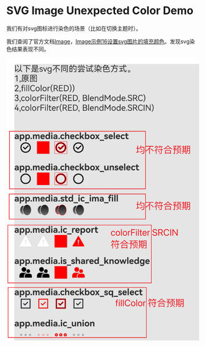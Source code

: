 # SVG Image Unexpected Color Demo

我们有对svg图标进行染色的场景（比如在切换主题时）。

我们查阅了官方文档[Image](https://developer.huawei.com/consumer/cn/doc/harmonyos-references/ts-basic-components-image)，[Image示例16设置svg图片的填充颜色](https://developer.huawei.com/consumer/cn/doc/harmonyos-references/ts-basic-components-image#示例16设置svg图片的填充颜色)。发现svg染色结果表现不同。



![image-20250529154145730](./assets/image-20250529154145730.png)



